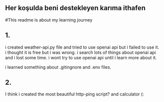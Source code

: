 
## Her koşulda beni destekleyen karıma ithafen
#This readme is about my learning journey 
## 1.
i created weather-api.py file and tried to use openai api but i failed to use it.
i thought it is free but i was wrong.
i search lots of things about openai api and i lost some time.
i wont try to use openai api until i learn more about it.

i learned something about .gitingnore and .env files.

## 2.

I think i created the most beautiful http-ping script? and calculator (:
